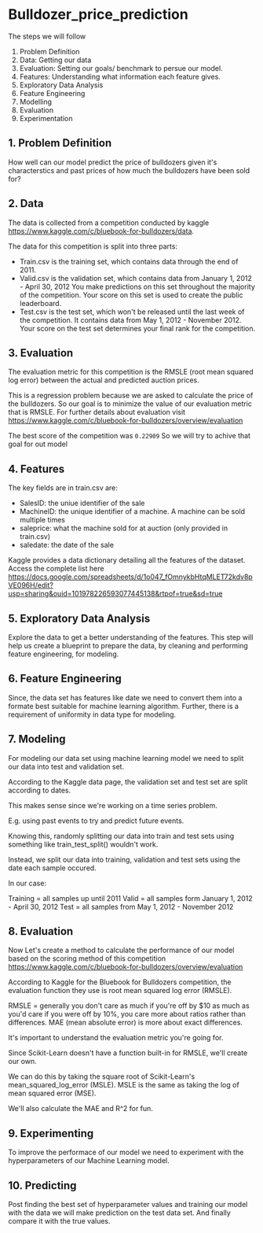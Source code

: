 # Bulldozer_price_prediction

The steps we will follow
1. Problem Definition
2. Data: Getting our data
3. Evaluation: Setting our goals/ benchmark to persue our model. 
4. Features: Understanding what information each feature gives. 
5. Exploratory Data Analysis
6. Feature Engineering
7. Modelling
8. Evaluation
9. Experimentation


## 1. Problem Definition
How well can our model predict the price of bulldozers given it's characterstics and past prices of how much the bulldozers have been sold for?

## 2. Data
The data is collected from a competition conducted by kaggle https://www.kaggle.com/c/bluebook-for-bulldozers/data.

The data for this competition is split into three parts:

* Train.csv is the training set, which contains data through the end of 2011.
* Valid.csv is the validation set, which contains data from January 1, 2012 - April 30, 2012 You make predictions on this set throughout the majority of the competition. Your score on this set is used to create the public leaderboard.
* Test.csv is the test set, which won't be released until the last week of the competition. It contains data from May 1, 2012 - November 2012. Your score on the test set determines your final rank for the competition.

## 3. Evaluation
The evaluation metric for this competition is the RMSLE (root mean squared log error) between the actual and predicted auction prices.

This is a regression problem because we are asked to calculate the price of the bulldozers. So our goal is to minimize the value of our evaluation metric that is RMSLE.
For further details about evaluation visit
https://www.kaggle.com/c/bluebook-for-bulldozers/overview/evaluation

The best score of the competition was 
`0.22909`
So we will try to achive that goal for out model

## 4. Features
The key fields are in train.csv are:

* SalesID: the uniue identifier of the sale
* MachineID: the unique identifier of a machine.  A machine can be sold multiple times
* saleprice: what the machine sold for at auction (only provided in train.csv)
* saledate: the date of the sale

Kaggle provides a data dictionary detailing all the features of the dataset. 
Access the complete list here https://docs.google.com/spreadsheets/d/1o047_fOmnykbHtqMLET72kdv8pVE096H/edit?usp=sharing&ouid=101978226593077445138&rtpof=true&sd=true

## 5. Exploratory Data Analysis

Explore the data to get a better understanding of the features. This step will help us create a blueprint to prepare the data, by cleaning and performing feature engineering, for modeling.

## 6. Feature Engineering

Since, the data set has features like date we need to convert them into a formate best suitable for machine learning algorithm. Further, there is a requirement of uniformity in data type for modeling.

## 7. Modeling 

For modeling our data set using machine learning model we need to split our data into test and validation set.

According to the Kaggle data page, the validation set and test set are split according to dates.

This makes sense since we're working on a time series problem.

E.g. using past events to try and predict future events.

Knowing this, randomly splitting our data into train and test sets using something like train_test_split() wouldn't work.

Instead, we split our data into training, validation and test sets using the date each sample occured.

In our case:

Training = all samples up until 2011
Valid = all samples form January 1, 2012 - April 30, 2012
Test = all samples from May 1, 2012 - November 2012

## 8. Evaluation
Now Let's create a method to calculate the performance of our model based on the scoring method of this competition
https://www.kaggle.com/c/bluebook-for-bulldozers/overview/evaluation

According to Kaggle for the Bluebook for Bulldozers competition, the evaluation function they use is root mean squared log error (RMSLE).

RMSLE = generally you don't care as much if you're off by $10 as much as you'd care if you were off by 10%, you care more about ratios rather than differences. MAE (mean absolute error) is more about exact differences.

It's important to understand the evaluation metric you're going for.

Since Scikit-Learn doesn't have a function built-in for RMSLE, we'll create our own.

We can do this by taking the square root of Scikit-Learn's mean_squared_log_error (MSLE). MSLE is the same as taking the log of mean squared error (MSE).

We'll also calculate the MAE and R^2 for fun.

## 9. Experimenting

To improve the performace of our model we need to experiment with the hyperparameters of our Machine Learning model.

## 10. Predicting

Post finding the best set of hyperparameter values and training our model with the data we will make prediction on the test data set. And finally compare it with the true values.